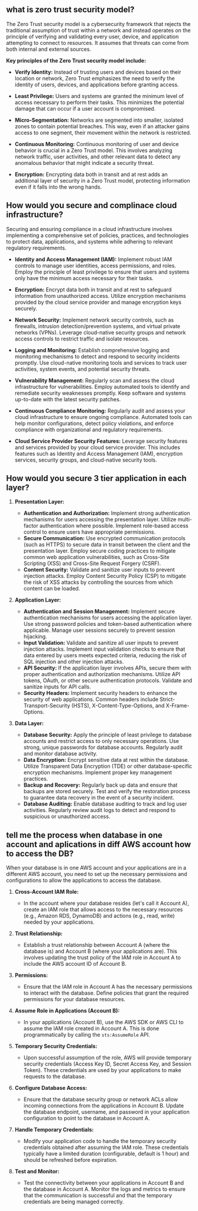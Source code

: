 
## what is zero trust security model?
The Zero Trust security model is a cybersecurity framework that rejects the traditional assumption of trust within a network and instead operates on the principle of verifying and validating every user, device, and application attempting to connect to resources. It assumes that threats can come from both internal and external sources.

**Key principles of the Zero Trust security model include:**

- **Verify Identity:** Instead of trusting users and devices based on their location or network, Zero Trust emphasizes the need to verify the identity of users, devices, and applications before granting access.

- **Least Privilege:** Users and systems are granted the minimum level of access necessary to perform their tasks. This minimizes the potential damage that can occur if a user account is compromised.

- **Micro-Segmentation:** Networks are segmented into smaller, isolated zones to contain potential breaches. This way, even if an attacker gains access to one segment, their movement within the network is restricted.

- **Continuous Monitoring:** Continuous monitoring of user and device behavior is crucial in a Zero Trust model. This involves analyzing network traffic, user activities, and other relevant data to detect any anomalous behavior that might indicate a security threat.

- **Encryption:** Encrypting data both in transit and at rest adds an additional layer of security in a Zero Trust model, protecting information even if it falls into the wrong hands.

## How would you secure and complinace cloud infrastructure?
Securing and ensuring compliance in a cloud infrastructure involves implementing a comprehensive set of policies, practices, and technologies to protect data, applications, and systems while adhering to relevant regulatory requirements.

 - **Identity and Access Management (IAM):** Implement robust IAM controls to manage user identities, access permissions, and roles. Employ the principle of least privilege to ensure that users and systems only have the minimum access necessary for their tasks.

- **Encryption:** Encrypt data both in transit and at rest to safeguard information from unauthorized access. Utilize encryption mechanisms provided by the cloud service provider and manage encryption keys securely.

- **Network Security:** Implement network security controls, such as firewalls, intrusion detection/prevention systems, and virtual private networks (VPNs). Leverage cloud-native security groups and network access controls to restrict traffic and isolate resources.

- **Logging and Monitoring:** Establish comprehensive logging and monitoring mechanisms to detect and respond to security incidents promptly. Use cloud-native monitoring tools and services to track user activities, system events, and potential security threats.

- **Vulnerability Management:** Regularly scan and assess the cloud infrastructure for vulnerabilities. Employ automated tools to identify and remediate security weaknesses promptly. Keep software and systems up-to-date with the latest security patches.

- **Continuous Compliance Monitoring:** Regularly audit and assess your cloud infrastructure to ensure ongoing compliance. Automated tools can help monitor configurations, detect policy violations, and enforce compliance with organizational and regulatory requirements.

- **Cloud Service Provider Security Features:** Leverage security features and services provided by your cloud service provider. This includes features such as Identity and Access Management (IAM), encryption services, security groups, and cloud-native security tools.

## How would you secure 3 tier application in each layer?
1. **Presentation Layer:**
   - **Authentication and Authorization:** Implement strong authentication mechanisms for users accessing the presentation layer. Utilize multi-factor authentication where possible. Implement role-based access control to ensure users have appropriate permissions.
   - **Secure Communication:** Use encrypted communication protocols (such as HTTPS) to secure data in transit between the client and the presentation layer. Employ secure coding practices to mitigate common web application vulnerabilities, such as Cross-Site Scripting (XSS) and Cross-Site Request Forgery (CSRF).
   - **Content Security:** Validate and sanitize user inputs to prevent injection attacks. Employ Content Security Policy (CSP) to mitigate the risk of XSS attacks by controlling the sources from which content can be loaded.

2. **Application Layer:**
   - **Authentication and Session Management:** Implement secure authentication mechanisms for users accessing the application layer. Use strong password policies and token-based authentication where applicable. Manage user sessions securely to prevent session hijacking.
   - **Input Validation:** Validate and sanitize all user inputs to prevent injection attacks. Implement input validation checks to ensure that data entered by users meets expected criteria, reducing the risk of SQL injection and other injection attacks.
   - **API Security:** If the application layer involves APIs, secure them with proper authentication and authorization mechanisms. Utilize API tokens, OAuth, or other secure authentication protocols. Validate and sanitize inputs for API calls.
   - **Security Headers:** Implement security headers to enhance the security of web applications. Common headers include Strict-Transport-Security (HSTS), X-Content-Type-Options, and X-Frame-Options.

3. **Data Layer:**
   - **Database Security:** Apply the principle of least privilege to database accounts and restrict access to only necessary operations. Use strong, unique passwords for database accounts. Regularly audit and monitor database activity.
   - **Data Encryption:** Encrypt sensitive data at rest within the database. Utilize Transparent Data Encryption (TDE) or other database-specific encryption mechanisms. Implement proper key management practices.
   - **Backup and Recovery:** Regularly back up data and ensure that backups are stored securely. Test and verify the restoration process to guarantee data recovery in the event of a security incident.
   - **Database Auditing:** Enable database auditing to track and log user activities. Regularly review audit logs to detect and respond to suspicious or unauthorized access.

## tell me the process when database in one account and aplications in diff AWS account  how to access the DB?
When your database is in one AWS account and your applications are in a different AWS account, you need to set up the necessary permissions and configurations to allow the applications to access the database. 
1. **Cross-Account IAM Role:**
   - In the account where your database resides (let's call it Account A), create an IAM role that allows access to the necessary resources (e.g., Amazon RDS, DynamoDB) and actions (e.g., read, write) needed by your applications.

2. **Trust Relationship:**
   - Establish a trust relationship between Account A (where the database is) and Account B (where your applications are). This involves updating the trust policy of the IAM role in Account A to include the AWS account ID of Account B.

3. **Permissions:**
   - Ensure that the IAM role in Account A has the necessary permissions to interact with the database. Define policies that grant the required permissions for your database resources.

4. **Assume Role in Applications (Account B):**
   - In your applications (Account B), use the AWS SDK or AWS CLI to assume the IAM role created in Account A. This is done programmatically by calling the `sts:AssumeRole` API.

5. **Temporary Security Credentials:**
   - Upon successful assumption of the role, AWS will provide temporary security credentials (Access Key ID, Secret Access Key, and Session Token). These credentials are used by your applications to make requests to the database.

6. **Configure Database Access:**
   - Ensure that the database security group or network ACLs allow incoming connections from the applications in Account B. Update the database endpoint, username, and password in your application configuration to point to the database in Account A.

7. **Handle Temporary Credentials:**
   - Modify your application code to handle the temporary security credentials obtained after assuming the IAM role. These credentials typically have a limited duration (configurable, default is 1 hour) and should be refreshed before expiration.

8. **Test and Monitor:**
   - Test the connectivity between your applications in Account B and the database in Account A. Monitor the logs and metrics to ensure that the communication is successful and that the temporary credentials are being managed correctly.
